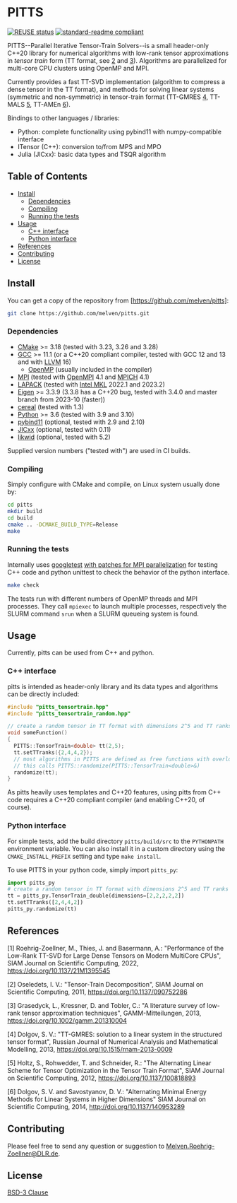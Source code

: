 <!--
SPDX-FileCopyrightText: 2023 German Aerospace Center (DLR)
SPDX-License-Identifier: BSD-3-Clause
-->

# PITTS

[![REUSE status](https://api.reuse.software/badge/github.com/melven/pitts)](https://api.reuse.software/info/github.com/melven/pitts)
[![standard-readme compliant](https://img.shields.io/badge/readme%20style-standard-brightgreen.svg)](https://github.com/RichardLitt/standard-readme)

PITTS--Parallel Iterative Tensor-Train Solvers--is a small header-only C++20 library for numerical algorithms with low-rank tensor approximations in *tensor train* form (TT format, see [2](#references) and [3](#references)).
Algorithms are parallelized for multi-core CPU clusters using OpenMP and MPI.

Currently provides a fast TT-SVD implementation (algorithm to compress a dense tensor in the TT format), and methods for solving linear systems (symmetric and non-symmetric) in tensor-train format (TT-GMRES [4](#references), TT-MALS [5](#references), TT-AMEn [6](#references)).

Bindings to other languages / libraries:
* Python: complete functionality using pybind11 with numpy-compatible interface
* ITensor (C++): conversion to/from MPS and MPO
* Julia (JlCxx): basic data types and TSQR algorithm

## Table of Contents

- [Install](#install)
	- [Dependencies](#dependencies)
	- [Compiling](#compiling)
	- [Running the tests](#running-the-tests)
- [Usage](#usage)
	- [C++ interface](#c-interface)
	- [Python interface](#python-interface)
- [References](#references)
- [Contributing](#contributing)
- [License](#license)

## Install
You can get a copy of the repository from [https://github.com/melven/pitts]:

```sh
git clone https://github.com/melven/pitts.git
```

### Dependencies
* [CMake](https://cmake.org) >= 3.18 (tested with 3.23, 3.26 and 3.28)
* [GCC](https://gcc.gnu.org) >= 11.1 (or a C++20 compliant compiler, tested with GCC 12 and 13 and with [LLVM](https://llvm.org) 16)
  * [OpenMP](https://www.openmp.org) (usually included in the compiler)
* [MPI](https://www.mpi-forum.org) (tested with [OpenMPI](https://open-mpi.org) 4.1 and [MPICH](https://www.mpich.org) 4.1)
* [LAPACK](http://www.netlib.org/lapack) (tested with [Intel MKL](https://software.intel.com/en-us/intel-mkl) 2022.1 and 2023.2)
* [Eigen](https://eigen.tuxfamily.org) >= 3.3.9 (3.3.8 has a C++20 bug, tested with 3.4.0 and master branch from 2023-10 (faster))
* [cereal](https://uscilab.github.io/cereal) (tested with 1.3)
* [Python](https://www.python.org) >= 3.6 (tested with 3.9 and 3.10)
* [pybind11](https://github.com/pybind/pybind11) (optional, tested with 2.9 and 2.10)
* [JlCxx](https://github.com/JuliaInterop/libcxxwrap-julia) (optional, tested with 0.11)
* [likwid](https://hpc.fau.de/research/tools/likwid) (optional, tested with 5.2)

Supplied version numbers ("tested with") are used in CI builds.

### Compiling
Simply configure with CMake and compile, on Linux system usually done by:

```sh
cd pitts
mkdir build
cd build
cmake .. -DCMAKE_BUILD_TYPE=Release
make
```

### Running the tests
Internally uses [googletest](https://github.com/google/googletest) [with patches for MPI parallelization](https://github.com/DLR-SC/googletest_mpi) for testing C++ code
and python unittest to check the behavior of the python interface.

```sh
make check
```

The tests run with different numbers of OpenMP threads and MPI processes.
They call `mpiexec` to launch multiple processes, respectively the SLURM command `srun` when a SLURM queueing system is found.

## Usage
Currently, pitts can be used from C++ and python.

### C++ interface
pitts is intended as header-only library and its data types and algorithms can be directly included:

```c++
#include "pitts_tensortrain.hpp"
#include "pitts_tensortrain_random.hpp"

// create a random tensor in TT format with dimensions 2^5 and TT ranks [2,4,4,2]
void someFunction()
{
  PITTS::TensorTrain<double> tt(2,5);
  tt.setTTranks({2,4,4,2});
  // most algorithms in PITTS are defined as free functions with overloads for different data types,
  // this calls PITTS::randomize(PITTS::TensorTrain<double>&)
  randomize(tt);
}
```

As pitts heavily uses templates and C++20 features, using pitts from C++ code requires a C++20 compliant compiler (and enabling C++20, of course).

### Python interface
For simple tests, add the build directory `pitts/build/src` to the `PYTHONPATH` environment variable.
You can also install it in a custom directory using the `CMAKE_INSTALL_PREFIX` setting and type `make install`.

To use PITTS in your python code, simply import `pitts_py`:

```python
import pitts_py
# create a random tensor in TT format with dimensions 2^5 and TT ranks [2,4,4,2]
tt = pitts_py.TensorTrain_double(dimensions=[2,2,2,2,2])
tt.setTTranks([2,4,4,2])
pitts_py.randomize(tt)
```

## References

[1] Roehrig-Zoellner, M., Thies, J. and Basermann, A.: "Performance of the Low-Rank TT-SVD for Large Dense Tensors on Modern MultiCore CPUs", SIAM Journal on Scientific Computing, 2022, https://doi.org/10.1137/21M1395545

[2] Oseledets, I. V.: "Tensor-Train Decomposition", SIAM Journal on Scientific Computing, 2011, https://doi.org/10.1137/090752286

[3] Grasedyck, L., Kressner, D. and Tobler, C.: "A literature survey of low-rank tensor approximation techniques", GAMM-Mitteilungen, 2013, https://doi.org/10.1002/gamm.201310004

[4] Dolgov, S. V.: "TT-GMRES: solution to a linear system in the structured tensor format", Russian Journal of Numerical Analysis and Mathematical Modelling, 2013, https://doi.org/10.1515/rnam-2013-0009

[5] Holtz, S., Rohwedder, T. and Schneider, R.: "The Alternating Linear Scheme for Tensor Optimization in the Tensor Train Format", SIAM Journal on Scientific Computing, 2012, https://doi.org/10.1137/100818893

[6] Dolgov, S. V. and Savostyanov, D. V.: "Alternating Minimal Energy Methods for Linear Systems in Higher Dimensions" SIAM Journal on Scientific Computing, 2014, http://doi.org/10.1137/140953289

## Contributing

Please feel free to send any question or suggestion to Melven.Roehrig-Zoellner@DLR.de.

## License

[BSD-3 Clause](LICENSE)
